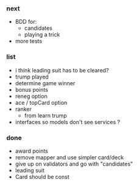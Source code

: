 
### next

* BDD for:
    - candidates
    - playing a trick
* more tests

### list

* i think leading suit has to be cleared?
* trump played
* determine game winner
* bonus points 
* reneg option
* ace / topCard option 
* ranker
    - from learn trump 
* interfaces so models don't see services ?

### done

* award points
* remove mapper and use simpler card/deck
* give up on validators and go with "candidates"
* leading suit
* Card should be const

